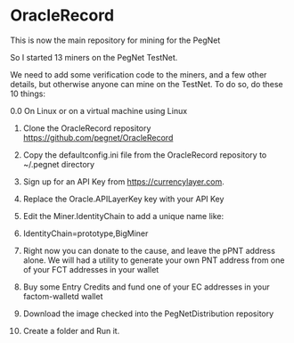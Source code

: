 # OracleRecord
This is now the main repository for mining for the PegNet

So I started 13 miners on the PegNet TestNet.

We need to add some verification code to the miners, and a few other details, but otherwise anyone can mine on the TestNet. To do so, do these 10 things:

0.0 On Linux or on a virtual machine using Linux

1. Clone the OracleRecord repository https://github.com/pegnet/OracleRecord

2. Copy the defaultconfig.ini file from the OracleRecord repository to ~/.pegnet directory

3. Sign up for an API Key from https://currencylayer.com.

4. Replace the Oracle.APILayerKey key with your API Key

5. Edit the Miner.IdentityChain to add a unique name like:

6. IdentityChain=prototype,BigMiner

7. Right now you can donate to the cause, and leave the pPNT address alone. We will had a utility to generate your own PNT address from one of your FCT addresses in your wallet

8. Buy some Entry Credits and fund one of your EC addresses in your factom-walletd wallet

9. Download the image checked into the PegNetDistribution repository

10. Create a folder and Run it.
